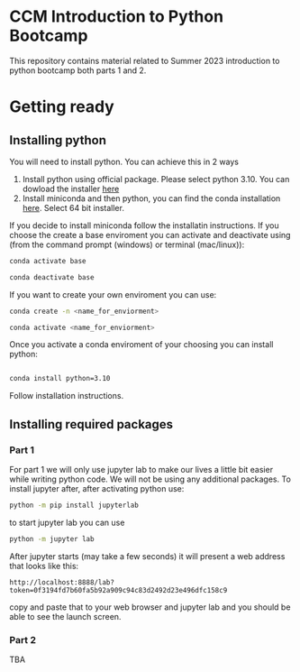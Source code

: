 # CCM Introduction to Python Bootcamp

This repository contains material related to Summer 2023 introduction to python bootcamp both parts 1 and 2. 

# Getting ready

## Installing python

You will need to install python. You can achieve this in 2 ways

1. Install python using official package. Please select python 3.10. You can dowload the installer [here](https://www.python.org/downloads/)
2. Install miniconda and then python, you can find the conda installation [here](https://docs.conda.io/en/latest/miniconda.html). Select 64 bit installer. 

If you decide to install miniconda follow the installatin instructions. If you choose the create a base enviroment you can activate and deactivate using (from the command prompt (windows) or terminal (mac/linux)):

```bash
conda activate base

conda deactivate base
```

If you want to create your own enviroment you can use:

```bash
conda create -n <name_for_enviorment>

conda activate <name_for_enviorment>
```

Once you activate a conda enviroment of your choosing you can install python:

```bash

conda install python=3.10
```

Follow installation instructions. 

## Installing required packages

### Part 1

For part 1 we will only use jupyter lab to make our lives a little bit easier while writing python code. We will not be using any additional packages. To install jupyter after, after activating python use:

```bash
python -m pip install jupyterlab
```

to start jupyter lab you can use

```bash
python -m jupyter lab
```

After jupyter starts (may take a few seconds) it will present a web address that looks like this:

`http://localhost:8888/lab?token=0f3194fd7b60fa5b92a909c94c83d2492d23e496dfc158c9`

copy and paste that to your web browser and jupyter lab and you should be able to see the launch screen. 

### Part 2

TBA



